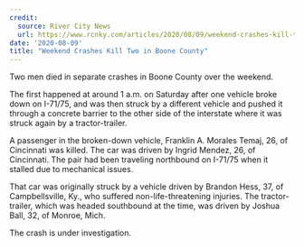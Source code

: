 ```yaml
---
credit:
  source: River City News
  url: https://www.rcnky.com/articles/2020/08/09/weekend-crashes-kill-two-boone-county
date: '2020-08-09'
title: "Weekend Crashes Kill Two in Boone County"
---
```

Two men died in separate crashes in Boone County over the weekend.

The first happened at around 1 a.m. on Saturday after one vehicle broke down on I-71/75, and was then struck by a different vehicle and pushed it through a concrete barrier to the other side of the interstate where it was struck again by a tractor-trailer.

A passenger in the broken-down vehicle, Franklin A. Morales Temaj, 26, of Cincinnati was killed. The car was driven by Ingrid Mendez, 26, of Cincinnati. The pair had been traveling northbound on I-71/75 when it stalled due to mechanical issues.

That car was originally struck by a vehicle driven by Brandon Hess, 37, of Campbellsville, Ky., who suffered non-life-threatening injuries. The tractor-trailer, which was headed southbound at the time, was driven by Joshua Ball, 32, of Monroe, Mich.

The crash is under investigation.
